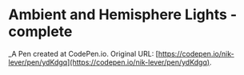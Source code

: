# Ambient and Hemisphere Lights - complete
 _A Pen created at CodePen.io. Original URL: [https://codepen.io/nik-lever/pen/ydKdgq](https://codepen.io/nik-lever/pen/ydKdgq).

 